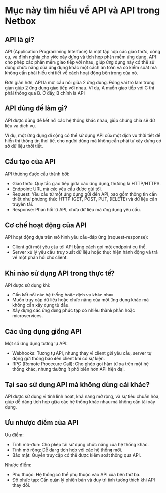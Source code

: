 # Mục này tìm hiểu về API và API trong Netbox
## API là gì?
API (Application Programming Interface) là một tập hợp các giao thức, công cụ, và định nghĩa cho việc xây dựng và tích hợp phần mềm ứng dụng. API cho phép các phần mềm giao tiếp với nhau, giúp ứng dụng này có thể sử dụng chức năng của ứng dụng khác một cách an toàn và có kiểm soát mà không cần phải hiểu chi tiết về cách hoạt động bên trong của nó.

Đơn giản hơn, API là một cầu nối giữa 2 ứng dụng. Đóng vai trò làm trung gian giúp 2 ứng dụng giao tiếp với nhau. Ví dụ, A muốn giao tiếp với C thì phải thông qua B. Ở đây, B chính là API
## API dùng để làm gì?
API được dùng để kết nối các hệ thống khác nhau, giúp chúng chia sẻ dữ liệu và dịch vụ. 

Ví dụ, một ứng dụng di động có thể sử dụng API của một dịch vụ thời tiết để hiển thị thông tin thời tiết cho người dùng mà không cần phải tự xây dựng cơ sở dữ liệu thời tiết.

## Cấu tạo của API
API thường được cấu thành bởi:

- Giao thức: Quy tắc giao tiếp giữa các ứng dụng, thường là HTTP/HTTPS.
- Endpoint: URL mà các yêu cầu được gửi tới.
- Request: Yêu cầu từ một ứng dụng gửi đến API, bao gồm thông tin cần thiết như phương thức HTTP (GET, POST, PUT, DELETE) và dữ liệu cần truyền tải.
- Response: Phản hồi từ API, chứa dữ liệu mà ứng dụng yêu cầu.
## Cơ chế hoạt động của API
API hoạt động dựa trên mô hình yêu cầu-đáp ứng (request-response):

- Client gửi một yêu cầu tới API bằng cách gọi một endpoint cụ thể.
- Server xử lý yêu cầu, truy xuất dữ liệu hoặc thực hiện hành động và trả về một phản hồi cho client.
## Khi nào sử dụng API trong thực tế?
API được sử dụng khi:

- Cần kết nối các hệ thống hoặc dịch vụ khác nhau.
- Muốn truy cập dữ liệu hoặc chức năng của một ứng dụng khác mà không cần xây dựng từ đầu.
- Xây dựng các ứng dụng phức tạp có nhiều thành phần hoặc microservices.
## Các ứng dụng giống API
Một số ứng dụng tương tự API:

- Webhooks: Tương tự API, nhưng thay vì client gửi yêu cầu, server tự động gửi thông báo đến client khi có sự kiện.
- RPC (Remote Procedure Call): Cho phép gọi hàm từ xa trên một hệ thống khác, nhưng thường ít phổ biến hơn API hiện đại.
## Tại sao sử dụng API mà không dùng cái khác?
API được sử dụng vì tính linh hoạt, khả năng mở rộng, và sự tiêu chuẩn hóa, giúp dễ dàng tích hợp giữa các hệ thống khác nhau mà không cần tái xây dựng.

## Ưu nhược điểm của API
Ưu điểm:

- Tính mô-đun: Cho phép tái sử dụng chức năng của hệ thống khác.
- Tính mở rộng: Dễ dàng tích hợp với các hệ thống mới.
- Bảo mật: Quyền truy cập có thể được kiểm soát thông qua API.

Nhược điểm:
- Phụ thuộc: Hệ thống có thể phụ thuộc vào API của bên thứ ba.
- Độ phức tạp: Cần quản lý phiên bản và duy trì tính tương thích khi API thay đổi.
